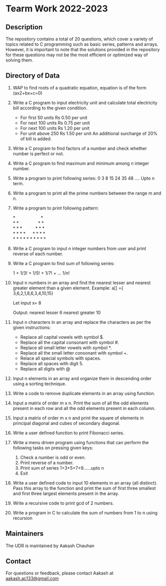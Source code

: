 # Tearm Work 2022-2023

## Description

The repository contains a total of 20 questions, which cover a variety of topics related to C programming such as basic series, patterns and arrays. However, it is important to note that the solutions provided in the repository for these questions may not be the most efficient or optimized way of solving them.

## Directory of Data

1. WAP to find roots of a quadratic equation, equation is of the form (ax2+bx+c=0)
2. Write a C program to input electricity unit and calculate total electricity bill according to the given condition. 

    - For first 50 units Rs 0.50 per unit
    - For next 100 units Rs 0.75 per unit
    - For next 100 units Rs 1.20 per unit
    - For unit above 250 Rs 1.50 per unit
    An additional surcharge of 20% of bill is added.
3. Write a C program to find factors of a number and check whether number is perfect or not.
4. Write a C program to find maximum and minimum among n integer number.
5. Write a program to print following series: 0 3 8 15 24 35 48 …. Upto n term.
6. Write a program to print all the prime numbers between the range m and n.
7. Write a program to print following pattern:

    \*&nbsp;&nbsp;&nbsp;&nbsp;&nbsp;&nbsp;&nbsp;&nbsp;&nbsp;&nbsp;&nbsp;&nbsp;&nbsp;&nbsp;&nbsp;&nbsp;&nbsp;&nbsp;&nbsp;&nbsp;&nbsp;\*  
    \* \*&nbsp;&nbsp;&nbsp;&nbsp;&nbsp;&nbsp;&nbsp;&nbsp;&nbsp;&nbsp;&nbsp;&nbsp;&nbsp;&nbsp;&nbsp;&nbsp;\* \*  
    \* \* \*&nbsp;&nbsp;&nbsp;&nbsp;&nbsp;&nbsp;&nbsp;&nbsp;&nbsp;&nbsp;&nbsp;\* \* \*  
    \* \* \* \*&nbsp;&nbsp;&nbsp;&nbsp;&nbsp;&nbsp;\* \* \* \*  
    \* \* \* \* \* \* \* \* \* \*  
8. Write a C program to input n integer numbers from user and print reverse of each number.
9. Write a C program to find sum of following series:

    1 + 1/3! + 1/5! + 1/7! + … 1/n!
10. Input n numbers in an array and find the nearest lesser and nearest greater element than a given element.
    Example: a[] ={ 3,6,2,1,8,6,3,4,10,15}

    Let input x= 8
    
    Output: nearest lesser 6 nearest greater 10
11. Input n characters in an array and replace the characters as per the given instructions:

    - Replace all capital vowels with symbol $.
    - Replace all the capital consonant with symbol #.
    - Replace all small letter vowels with symbol *.
    - Replace all the small letter consonant with symbol +.
    - Relace all special symbols with spaces.
    - Replace all spaces with digit 5.
    - Replace all digits with @
12. Input n elements in an array and organize them in descending order using a sorting technique.
13. Write a code to remove duplicate elements in an array using function.
14. Input a matrix of order m x n. Print the sum of all the odd elements present in each row and all the odd elements present in each column.
15. Input a matrix of order m x n and print the square of elements in principal diagonal and cubes of secondary diagonal.
16. Write a user defined function to print Fibonacci series.
17. Write a menu driven program using functions that can perform the following tasks on pressing given keys: 

    1. Check a number is odd or even.
    2. Print reverse of a number.
    3. Print sum of series 1+3+5+7+9……upto n
    4. Exit
18. Write a user defined code to input 10 elements in an array (all distinct). Pass this array to the function and print the sum of first three smallest and first three largest elements present in the array.
19. Write a recursive code to print gcd of 2 numbers.
20. Write a program in C to calculate the sum of numbers from 1 to n using recursion


## Maintainers

The UDR is maintained by Aakash Chauhan

## Contact

For questions or feedback, please contact Aakash at aakash.ac133@gmail.com
